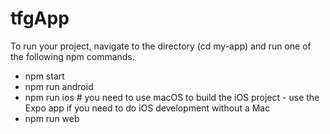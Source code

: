 # tfgApp

To run your project, navigate to the directory (cd my-app) and run one of the following npm commands.

- npm start
- npm run android
- npm run ios # you need to use macOS to build the iOS project - use the Expo app if you need to do iOS development without a Mac
- npm run web
